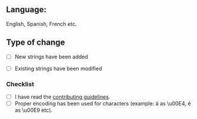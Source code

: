 ## Language:
English, Spanish, French etc.



## Type of change
- [ ] New strings have been added
- [ ] Existing strings have been modified



### Checklist
- [ ] I have read the [contributing guidelines](https://github.com/techlore/Plexus-app/blob/main/CONTRIBUTING.md).
- [ ] Proper encoding has been used for characters (example: ä as \u00E4, é as \u00E9 etc).
